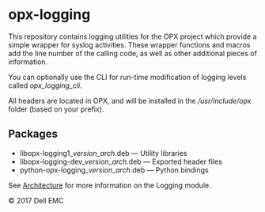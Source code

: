 # opx-logging
This repository contains logging utilities for the OPX project which provide a simple wrapper for syslog activities. These wrapper functions and macros add the line number of the calling code, as well as other additional pieces of information.

You can optionally use the CLI for run-time modification of logging levels called _opx_logging_cli_.

All headers are located in OPX, and will be installed in the _*/usr/include/opx*_ folder (based on your prefix).

## Packages
- libopx-logging1\_*version*\_*arch*.deb — Utility libraries  
- libopx-logging-dev\_*version*\_*arch*.deb — Exported header files
- python-opx-logging\_*version*\_*arch*.deb — Python bindings 

See [Architecture](https://github.com/open-switch/opx-docs/wiki/Architecture) for more information on the Logging module.

© 2017 Dell EMC
